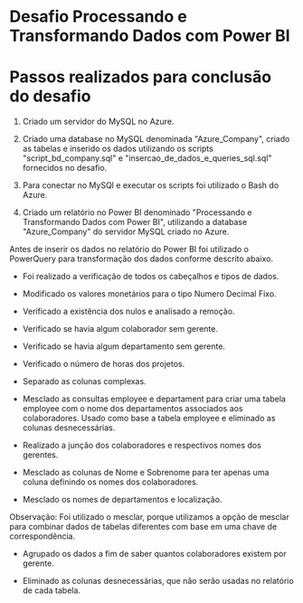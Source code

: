 # Desafio Processando e Transformando Dados com Power BI

# Passos realizados para conclusão do desafio

1) Criado um servidor do MySQL no Azure.

2) Criado uma database no MySQL denominada "Azure_Company", criado as tabelas e inserido os dados utilizando os scripts "script_bd_company.sql" e "insercao_de_dados_e_queries_sql.sql" fornecidos no desafio.

3) Para conectar no MySQl e executar os scripts foi utilizado o Bash do Azure.

4) Criado um relatório no Power BI denominado "Processando e Transformando Dados com Power BI", utilizando a database "Azure_Company" do servidor MySQL criado no Azure.

Antes de inserir os dados no relatório do Power BI foi utilizado o PowerQuery para transformação dos dados conforme descrito abaixo.

- Foi realizado a verificação de todos os cabeçalhos e tipos de dados.
  
- Modificado os valores monetários para o tipo Numero Decimal Fixo.
  
- Verificado a existência dos nulos e analisado a remoção.
  
- Verificado se havia algum colaborador sem gerente.
  
- Verificado se havia algum departamento sem gerente.
  
- Verificado o número de horas dos projetos.
  
- Separado as colunas complexas.
  
- Mesclado as consultas employee e departament para criar uma tabela employee com o nome dos departamentos associados aos colaboradores. Usado como base a tabela employee e eliminado as colunas desnecessárias.
  
- Realizado a junção dos colaboradores e respectivos nomes dos gerentes.
  
- Mesclado as colunas de Nome e Sobrenome para ter apenas uma coluna definindo os nomes dos colaboradores.
  
- Mesclado os nomes de departamentos e localização.
  
Observação: Foi utilizado o mesclar, porque utilizamos a opção de mesclar para combinar dados de tabelas diferentes com base em uma chave de correspondência.

- Agrupado os dados a fim de saber quantos colaboradores existem por gerente.
  
- Eliminado as colunas desnecessárias, que não serão usadas no relatório de cada tabela.
